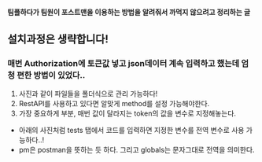 #### 팀플하다가 팀원이 포스트맨을 이용하는 방법을 알려줘서 까먹지 않으려고 정리하는 글
## 설치과정은 생략합니다!

### 매번 Authorization에 토큰값 넣고 json데이터 계속 입력하고 했는데 엄청 편한 방법이 있었다..

1. 사진과 같이 파일들을 폴더식으로 관리 가능하다!
2. RestAPI를 사용하고 있다면 알맞게 method를 설정 가능해야한다.
3. 가장 중요하게 부분, 매번 값이 달라지는 token의 값을 변수로 지정해놓는다.
  - 아래의 사진처럼 tests 탭에서 코드를 입력하면 지정한 변수를 전역 변수로 사용 가능하다..!
  - pm은 postman을 뜻하는 듯 하다. 그리고 globals는 문자그대로 전역을 의미한다. 
